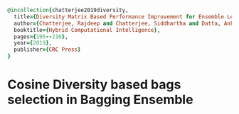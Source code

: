 ```ruby
@incollection{chatterjee2019diversity,
  title={Diversity Matrix Based Performance Improvement for Ensemble Learning Approach},
  author={Chatterjee, Rajdeep and Chatterjee, Siddhartha and Datta, Ankita and Sanyal, Debarshi Kumar},
  booktitle={Hybrid Computational Intelligence},
  pages={195--216},
  year={2019},
  publisher={CRC Press}
}
```

# Cosine Diversity based bags selection in Bagging Ensemble
